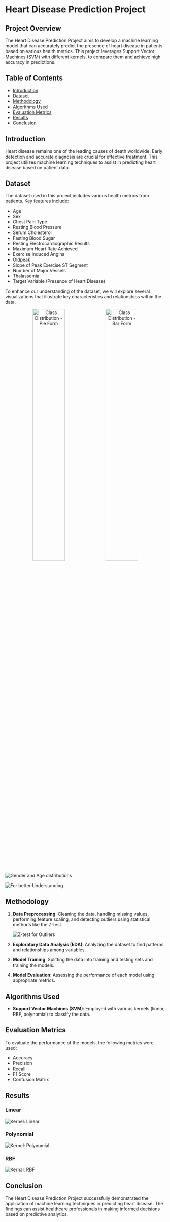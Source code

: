 # Heart Disease Prediction Project

## Project Overview

The Heart Disease Prediction Project aims to develop a machine learning model that can accurately predict the presence of heart disease in patients based on various health metrics. This project leverages Support Vector Machines (SVM) with different kernels, to compare them and achieve high accuracy in predictions.

## Table of Contents

- [Introduction](#introduction)
- [Dataset](#dataset)
- [Methodology](#methodology)
- [Algorithms Used](#algorithms-used)
- [Evaluation Metrics](#evaluation-metrics)
- [Results](#results)
- [Conclusion](#conclusion)

## Introduction

Heart disease remains one of the leading causes of death worldwide. Early detection and accurate diagnosis are crucial for effective treatment. This project utilizes machine learning techniques to assist in predicting heart disease based on patient data.

## Dataset

The dataset used in this project includes various health metrics from patients. Key features include:

- Age
- Sex
- Chest Pain Type
- Resting Blood Pressure
- Serum Cholesterol
- Fasting Blood Sugar
- Resting Electrocardiographic Results
- Maximum Heart Rate Achieved
- Exercise Induced Angina
- Oldpeak
- Slope of Peak Exercise ST Segment
- Number of Major Vessels
- Thalassemia
- Target Variable (Presence of Heart Disease)

To enhance our understanding of the dataset, we will explore several visualizations that illustrate key characteristics and relationships within the data.

<p align="center">
  <img src="plots/class_distribution_pie.png" alt="Class Distribution - Pie Form" width="45%">
  <img src="plots/class_distribution_bar.png" alt="Class Distribution - Bar Form" width="45%">
</p>


![Gender and Age distributions](plots/distributions.png)

![For better Understanding](plots/sex_age_distribution.png)


## Methodology

1. **Data Preprocessing**: Cleaning the data, handling missing values, performing feature scaling, and detecting outliers using statistical methods like the Z-test.
   
   ![Z-test for Outliers](plots/Z_test.PNG)
   
2. **Exploratory Data Analysis (EDA)**: Analyzing the dataset to find patterns and relationships among variables.
3. **Model Training**: Splitting the data into training and testing sets and training the models.
4. **Model Evaluation**: Assessing the performance of each model using appropriate metrics.

## Algorithms Used

- **Support Vector Machines (SVM)**: Employed with various kernels (linear, RBF, polynomial) to classify the data.

## Evaluation Metrics

To evaluate the performance of the models, the following metrics were used:

- Accuracy
- Precision
- Recall
- F1 Score
- Confusion Matrix


## Results

### Linear
![Kernel: Linear](plots/ConfusionMatrix_Linear_SVM.png)

### Polynomial
![Kernel: Polynomial](plots/ConfusionMatrix_Polynomial_SVM.png)

### RBF
![Kernal: RBF](plots/ConfusionMatrix_RBF_SVM.png)

## Conclusion

The Heart Disease Prediction Project successfully demonstrated the application of machine learning techniques in predicting heart disease. The findings can assist healthcare professionals in making informed decisions based on predictive analytics.

